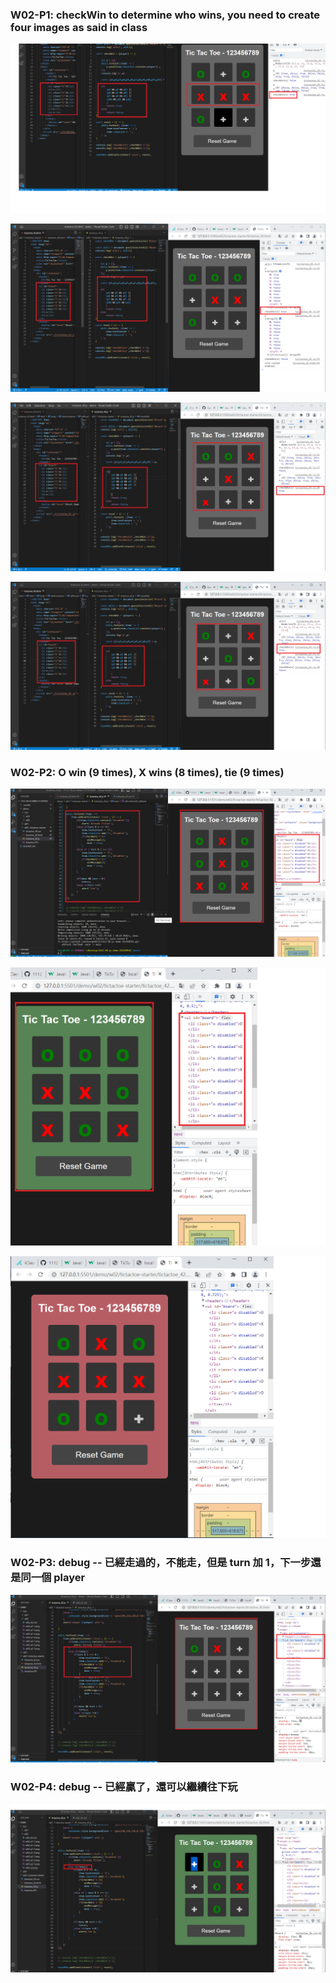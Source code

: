 ### W02-P1: checkWin to determine who wins, you need to create four images as said in class

![](w02-p1-1.png)

![](w02-p1-2.png)

![](w02-p1-3.png)

![](w02-p1-4.png)

### W02-P2: O win (9 times), X wins (8 times), tie (9 times)

![](w02-p2-1.png)

![](w02-p2-2.png)

![](w02-p2-3.png)

### W02-P3: debug -- 已經走過的，不能走，但是 turn 加 1，下一步還是同一個 player

![](w02-p3.png)

### W02-P4: debug -- 已經贏了，還可以繼續往下玩

![](w02-p4.png)
